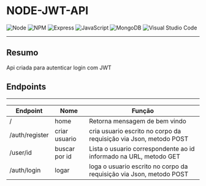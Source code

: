 # NODE-JWT-API

  ![Node](https://img.shields.io/badge/Node.js-339933?style=for-the-badge&logo=nodedotjs&logoColor=white)
  ![NPM](https://img.shields.io/badge/npm-CB3837?style=for-the-badge&logo=npm&logoColor=white)
  ![Express](https://img.shields.io/badge/Express.js-000000?style=for-the-badge&logo=express&logoColor=white)
  ![JavaScript](https://img.shields.io/badge/javascript-%23323330.svg?style=for-the-badge&logo=javascript&logoColor=%23F7DF1E)
  ![MongoDB](https://img.shields.io/badge/MongoDB-4EA94B?style=for-the-badge&logo=mongodb&logoColor=white)
  ![Visual Studio Code](https://img.shields.io/badge/Visual_Studio_Code-0078D4?style=for-the-badge&logo=visual%20studio%20code&logoColor=white)


---

## Resumo

Api criada para autenticar login com JWT 

## Endpoints
---

|Endpoint|Nome|Função| 
|---|---|---|
|/|home|Retorna mensagem de bem vindo
|/auth/register|criar usuario|cria usuario escrito no corpo da requisição via Json, metodo POST
|/user/id|buscar por id|Lista o usuario correspondente ao id informado na URL, metodo GET
|/auth/login|logar|loga o usuario escrito no corpo da requisição via Json, metodo POST

